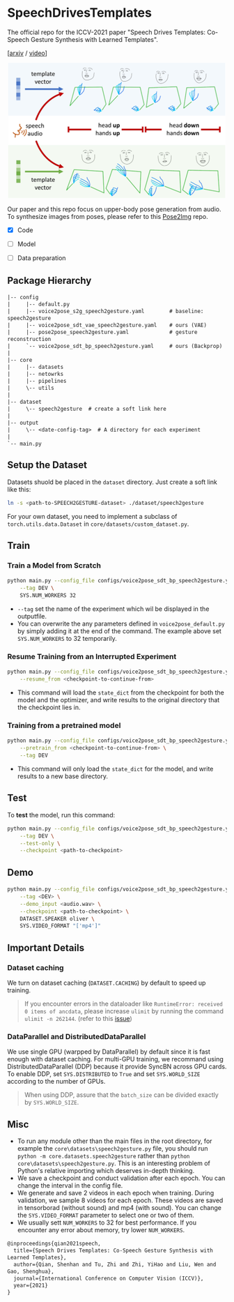 # SpeechDrivesTemplates
The official repo for the ICCV-2021 paper "Speech Drives Templates: Co-Speech Gesture Synthesis with Learned Templates".

[[arxiv](https://arxiv.org/abs/2108.08020) / [video](https://youtu.be/yu-5gUHn6h8)]

<p align="center">
  <img src="./iccv2021_sdt.jpg" width=500px/>
</p>

Our paper and this repo focus on upper-body pose generation from audio. To synthesize images from poses, please refer to this [Pose2Img](https://github.com/zyhbili/Pose2Img) repo.

- [X] Code
- [ ] Model
- [ ] Data preparation


## Package Hierarchy

```
|-- config
|     |-- default.py
|     |-- voice2pose_s2g_speech2gesture.yaml        # baseline: speech2gesture
|     |-- voice2pose_sdt_vae_speech2gesture.yaml    # ours (VAE)
|     |-- pose2pose_speech2gesture.yaml             # gesture reconstruction  
|     `-- voice2pose_sdt_bp_speech2gesture.yaml     # ours (Backprop)
|
|-- core
|     |-- datasets
|     |-- netowrks
|     |-- pipelines
|     \-- utils
|
|-- dataset
|     \-- speech2gesture  # create a soft link here
|
|-- output
|     \-- <date-config-tag>  # A directory for each experiment
|
`-- main.py

```

## Setup the Dataset

Datasets shuold be placed in the `dataset` directory. Just create a soft link like this:

``` bash
ln -s <path-to-SPEECH2GESTURE-dataset> ./dataset/speech2gesture
```

For your own dataset, you need to implement a subclass of `torch.utils.data.Dataset` in `core/datasets/custom_dataset.py`.

## Train

### Train a Model from Scratch

``` bash
python main.py --config_file configs/voice2pose_sdt_bp_speech2gesture.yaml \
    --tag DEV \
    SYS.NUM_WORKERS 32
```

- `--tag` set the name of the experiment which wil be displayed in the outputfile.
- You can overwrite the any parameters defined in `voice2pose_default.py` by simply
adding it at the end of the command. The example above set `SYS.NUM_WORKERS` to 32 temporarily.

### Resume Training from an Interrupted Experiment

``` bash
python main.py --config_file configs/voice2pose_sdt_bp_speech2gesture.yaml \
    --resume_from <checkpoint-to-continue-from>
```

- This command will load the `state_dict` from the checkpoint for both the model and the optimizer, and write results to the original directory that the checkpoint lies in.

### Training from a pretrained model

``` bash
python main.py --config_file configs/voice2pose_sdt_bp_speech2gesture.yaml \
    --pretrain_from <checkpoint-to-continue-from> \
    --tag DEV
```

- This command will only load the `state_dict` for the model, and write results to a new base directory.

## Test

To **test** the model, run this command:

``` bash
python main.py --config_file configs/voice2pose_sdt_bp_speech2gesture.yaml \
    --tag DEV \
    --test-only \
    --checkpoint <path-to-checkpoint>
```

## Demo

``` bash
python main.py --config_file configs/voice2pose_sdt_bp_speech2gesture.yaml \
    --tag <DEV> \
    --demo_input <audio.wav> \
    --checkpoint <path-to-checkpoint> \
    DATASET.SPEAKER oliver \
    SYS.VIDEO_FORMAT "['mp4']"
```

## Important Details
### Dataset caching
We turn on dataset caching (`DATASET.CACHING`) by default to speed up training. 

> If you encounter errors in the dataloader like `RuntimeError: received 0 items of ancdata`, please increase `ulimit` by running the command `ulimit -n 262144`. (refer to this [issue](https://github.com/pytorch/pytorch/issues/973))
### DataParallel and DistributedDataParallel
We use single GPU (warpped by DataParallel) by default since it is fast enough with dataset caching. For multi-GPU training, we recommand using DistributedDataParallel (DDP) because it provide SyncBN across GPU cards. To enable DDP, set `SYS.DISTRIBUTED` to `True` and set `SYS.WORLD_SIZE` according to the number of GPUs.
> When using DDP, assure that the `batch_size` can be divided exactly by `SYS.WORLD_SIZE`.

## Misc
- To run any module other than the main files in the root directory, for example the `core\datasets\speech2gesture.py` file, you should run `python -m core.datasets.speech2gesture` rather than `python core\datasets\speech2gesture.py`. This is an interesting problem of Python's relative importing which deserves in-depth thinking.
- We save a checkpoint and conduct validation after each epoch. You can change the interval in the config file.
- We generate and save 2 videos in each epoch when training. During validation, we sample 8 videos for each epoch. These videos are saved in tensorborad (without sound) and mp4 (with sound). You can change the `SYS.VIDEO_FORMAT` parameter to select one or two of them.
- We usually sett `NUM_WORKERS` to 32 for best performance. If you encounter any error about memory, try lower `NUM_WORKERS`.


```
@inproceedings{qian2021speech,
  title={Speech Drives Templates: Co-Speech Gesture Synthesis with Learned Templates},
  author={Qian, Shenhan and Tu, Zhi and Zhi, YiHao and Liu, Wen and Gao, Shenghua},
  journal={International Conference on Computer Vision (ICCV)},
  year={2021}
}
```
